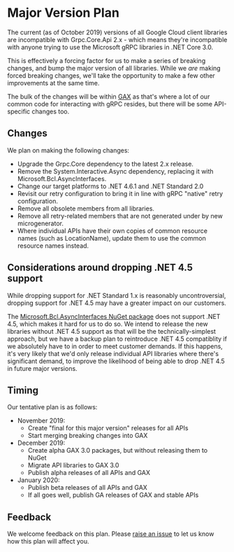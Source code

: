 # Major Version Plan

The current (as of October 2019) versions of all Google Cloud client
libraries are incompatible with Grpc.Core.Api 2.x - which means
they're incompatible with anyone trying to use the Microsoft gRPC
libraries in .NET Core 3.0.

This is effectively a forcing factor for us to make a series of
breaking changes, and bump the major version of all libraries. While
we *are* making forced breaking changes, we'll take the opportunity to make
a few other improvements at the same time.

The bulk of the changes will be within
[GAX](https://github.com/googleapis/gax-dotnet) as that's where a
lot of our common code for interacting with gRPC resides, but there
will be some API-specific changes too.

## Changes

We plan on making the following changes:

- Upgrade the Grpc.Core dependency to the latest 2.x release.
- Remove the System.Interactive.Async dependency, replacing it with
  Microsoft.Bcl.AsyncInterfaces.
- Change our target platforms to .NET 4.6.1 and .NET Standard 2.0
- Revisit our retry configuration to bring it in line with gRPC
  "native" retry configuration.
- Remove all obsolete members from all libraries.
- Remove all retry-related members that are not generated under by new
  microgenerator.
- Where individual APIs have their own copies of common resource
  names (such as LocationName), update them to use the common
  resource names instead.

## Considerations around dropping .NET 4.5 support

While dropping support for .NET Standard 1.x is reasonably
uncontroversial, dropping support for .NET 4.5 may have a greater
impact on our customers.

The [Microsoft.Bcl.AsyncInterfaces NuGet
package](https://www.nuget.org/packages/Microsoft.Bcl.AsyncInterfaces)
does not support .NET 4.5, which makes it hard for us to do so. We
intend to release the new libraries without .NET 4.5 support as that
will be the technically-simplest approach, but we have a backup plan
to reintroduce .NET 4.5 compatiblity if we absolutely have to in
order to meet customer demands. If this happens, it's very likely
that we'd only release individual API libraries where there's
significant demand, to improve the likelihood of being able to drop
.NET 4.5 in future major versions.

## Timing

Our tentative plan is as follows:

- November 2019:
  - Create "final for this major version" releases for all APIs
  - Start merging breaking changes into GAX
- December 2019:
  - Create alpha GAX 3.0 packages, but without releasing them to NuGet
  - Migrate API libraries to GAX 3.0
  - Publish alpha releases of all APIs and GAX
- January 2020:
  - Publish beta releases of all APIs and GAX
  - If all goes well, publish GA releases of GAX and stable APIs

## Feedback

We welcome feedback on this plan. Please [raise an
issue](https://github.com/googleapis/google-cloud-dotnet/issues/new/choose)
to let us know how this plan will affect you.
